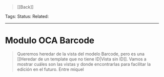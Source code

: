 > [[Back]]

Tags: 
Status: 
Related: 

___

# Modulo OCA Barcode

> Queremos heredar de la vista del modelo Barcode, pero es una [[Heredar de un template que no tiene ID|Vista sin ID]]. Vamos a mostrar cuáles son las vistas y donde encontrarlas para facilitar la edición en el futuro. Entre miquel 